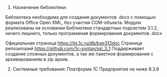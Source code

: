 1. Назначение библиотеки:

Библиотека необходима для создания документов .docx с помощью формата Office Open XML, без участия COM-объекта.
Модули реализованы на основании Библиотеки стандартных подсистем 3.1.2, ничего лишнего, только программная формирования документов .docx

Официальная страница https://its.1c.ru/db/bsp312doc
Страница репозиторий https://github.com/1c-syntax/ssl_3_1
Поддерживает создание сложных документов, а так же пакетное формирование с архивированием в zip архив.


2. Системные требования:
Платформа 1С Предприятие не ниже 8.3.6
